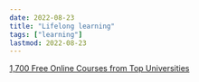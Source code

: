 ```yaml
---
date: 2022-08-23
title: "Lifelong learning"
tags: ["learning"]
lastmod: 2022-08-23
---
```


[1,700 Free Online Courses from Top Universities](https://www.openculture.com/freeonlinecourses)
